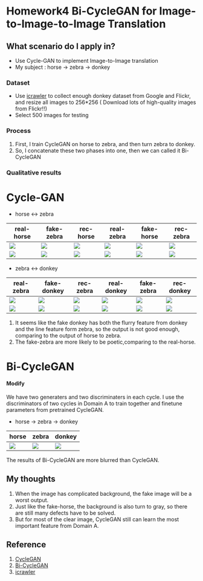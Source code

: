 # **Homework4 Bi-CycleGAN for Image-to-Image-to-Image Translation**

## **What scenario do I apply in?**
* Use Cycle-GAN to implement Image-to-Image translation
* My subject : horse -> zebra -> donkey

### **Dataset**
* Use [icrawler](https://github.com/hellock/icrawler) to collect enough donkey dataset from Google and Flickr, and resize all images to 256*256 ( Download lots of high-quality images from Flickr!!) 
* Select 500 images for testing

### Process
1. First, I train CycleGAN on horse to zebra, and then turn zebra to donkey.
2. So, I concatenate these two phases into one, then we can called it Bi-CycleGAN 

### Qualitative results

# **Cycle-GAN**
* horse <-> zebra

| real-horse | fake-zebra | rec-horse | real-zebra | fake-horse | rec-zebra | 
| -------- | -------- | -------- | -------- | -------- | -------- |
|  ![](https://i.imgur.com/y3oe6Sz.png) | ![](https://i.imgur.com/iTQZlV0.png)| ![](https://i.imgur.com/vZDmRLQ.png)| ![](https://i.imgur.com/DILa4SJ.png)| ![](https://i.imgur.com/n8TM2qi.png)| ![](https://i.imgur.com/HkGyQWw.png)|
| ![](https://i.imgur.com/BRNLzEa.png)| ![](https://i.imgur.com/qZqqo8c.png)|![](https://i.imgur.com/woigZoc.png)| ![](https://i.imgur.com/dAoqvcm.png)|![](https://i.imgur.com/mZmaRLb.png)| ![](https://i.imgur.com/wwKr02e.png)|


* zebra <-> donkey

| real-zebra | fake-donkey | rec-zebra | real-donkey | fake-zebra | rec-donkey | 
| -------- | -------- | -------- | -------- | -------- | -------- |
|![](https://i.imgur.com/FrqEOlb.png)|![](https://i.imgur.com/bCqQGpZ.png)|![](https://i.imgur.com/oCLHorL.png)|![](https://i.imgur.com/E7YQTeO.png)|![](https://i.imgur.com/yD3dxx9.png)|![](https://i.imgur.com/Yrqhsez.png)|
|![](https://i.imgur.com/z6QkhUQ.png)|![](https://i.imgur.com/yfPuWcz.png)|![](https://i.imgur.com/YFfoWFD.png)|![](https://i.imgur.com/EuXI7tM.png)|![](https://i.imgur.com/Rv2NrtO.png)|![](https://i.imgur.com/RLvEIPK.png)

1. It seems like the fake donkey has both the flurry feature from donkey and the line feature form zebra, so the output is not good enough, comparing to the output of horse to zebra. 
2. The fake-zebra are more likely to be poetic,comparing to the real-horse.

# **Bi-CycleGAN**
#### **Modify**
We have two generaters and two discriminaters in each cycle. I use the discriminators of two cycles in Domain A to train together and finetune parameters from pretrained CycleGAN.

* horse -> zebra -> donkey

| horse | zebra | donkey |
| -------- | -------- | -------- |
| ![](https://i.imgur.com/fQeYT5V.png)| ![](https://i.imgur.com/9p54PvH.png)| ![](https://i.imgur.com/UaX8aLI.png)|

The results of Bi-CycleGAN are more blurred than CycleGAN.



## My thoughts

1. When the image has complicated background, the fake image will be a worst output.
2. Just like the fake-horse, the background is also turn to gray, so there are still many defects have to be solved.
3. But for most of the clear image, CycleGAN still can learn the most important feature from Domain A.

## Reference

1. [CycleGAN](https://github.com/Cupido10/pytorch-CycleGAN-and-pix2pix)
2. [Bi-CycleGAN](https://github.com/junyanz/BicycleGAN)
3. [icrawler](https://github.com/hellock/icrawler)
 